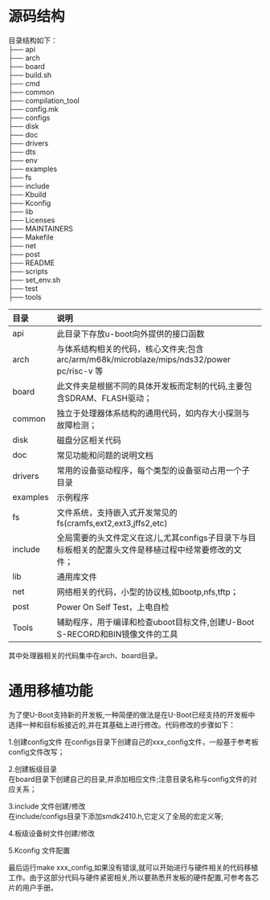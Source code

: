 # 源码结构
目录结构如下：  
├── api  
├── arch  
├── board  
├── build.sh  
├── cmd  
├── common  
├── compilation_tool  
├── config.mk  
├── configs  
├── disk  
├── doc  
├── drivers  
├── dts  
├── env  
├── examples  
├── fs  
├── include  
├── Kbuild  
├── Kconfig  
├── lib  
├── Licenses  
├── MAINTAINERS  
├── Makefile  
├── net  
├── post  
├── README  
├── scripts  
├── set_env.sh  
├── test  
├── tools   

| 目录 | 说明 |
|  :---  |  :---  |
| api | 此目录下存放u-boot向外提供的接口函数 |
| arch | 与体系结构相关的代码，核心文件夹;包含arc/arm/m68k/microblaze/mips/nds32/power pc/risc-v 等 |
|board |此文件夹是根据不同的具体开发板而定制的代码,主要包含SDRAM、FLASH驱动；|
|common |独立于处理器体系结构的通用代码，如内存大小探测与故障检测；|
|disk |磁盘分区相关代码|
|doc |常见功能和问题的说明文档|
|drivers |常用的设备驱动程序，每个类型的设备驱动占用一个子目录|
|examples |示例程序|
|fs |文件系统，支持嵌入式开发常见的fs(cramfs,ext2,ext3,jffs2,etc)|
|include |全局需要的头文件定义在这儿,尤其configs子目录下与目标板相关的配置头文件是移植过程中经常要修改的文件；|
|lib |通用库文件|
|net |网络相关的代码，小型的协议栈,如bootp,nfs,tftp；|
|post |Power On Self Test，上电自检|
|Tools |辅助程序，用于编译和检查uboot目标文件,创建U-Boot S-RECORD和BIN镜像文件的工具|

其中处理器相关的代码集中在arch、board目录。
# 通用移植功能 #

为了使U-Boot支持新的开发板,一种简便的做法是在U-Boot已经支持的开发板中选择一种和目标板接近的,并在其基础上进行修改。代码修改的步骤如下：  

1.创建config文件
  在configs目录下创建自己的xxx_config文件，一般基于参考板config文件改写； 
 
2.创建板级目录   
  在board目录下创建自己的目录,并添加相应文件;注意目录名称与config文件的对应关系；

3.include 文件创建/修改  
  在include/configs目录下添加smdk2410.h,它定义了全局的宏定义等; 

4.板级设备树文件创建/修改  
 
5.Kconfig 文件配置  
 
最后运行make xxx_config,如果没有错误,就可以开始进行与硬件相关的代码移植工作。由于这部分代码与硬件紧密相关,所以要熟悉开发板的硬件配置,可参考各芯片的用户手册。  




